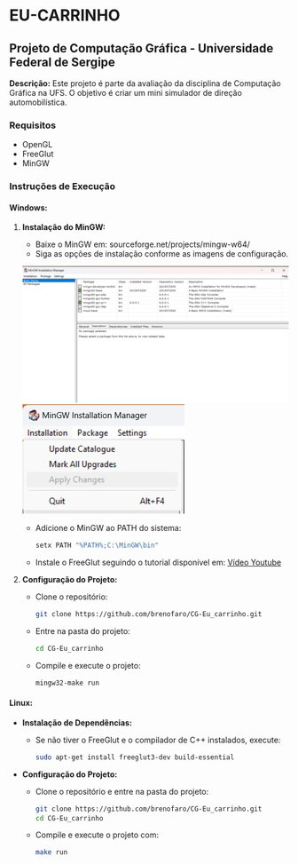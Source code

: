# EU-CARRINHO
## Projeto de Computação Gráfica - Universidade Federal de Sergipe

**Descrição:** Este projeto é parte da avaliação da disciplina de Computação Gráfica na UFS. O objetivo é criar um mini simulador de direção automobilística.

### Requisitos
- OpenGL
- FreeGlut
- MinGW

### Instruções de Execução

#### Windows:
1. **Instalação do MinGW:**
   - Baixe o MinGW em: sourceforge.net/projects/mingw-w64/
   - Siga as opções de instalação conforme as imagens de configuração.
   
   ![alt text](images/image.png)
   ![alt text](images/image-1.png)
   - Adicione o MinGW ao PATH do sistema:
     ```bash
     setx PATH "%PATH%;C:\MinGW\bin"
     ```
   - Instale o FreeGlut seguindo o tutorial disponível em: [Vídeo Youtube](https://youtu.be/RozYV8JRJko)

2. **Configuração do Projeto:**
   - Clone o repositório:
     ```bash
     git clone https://github.com/brenofaro/CG-Eu_carrinho.git
     ```
   - Entre na pasta do projeto:
     ```bash
     cd CG-Eu_carrinho
     ```
   - Compile e execute o projeto:
     ```bash
     mingw32-make run
     ```

#### Linux:
- **Instalação de Dependências:**
  - Se não tiver o FreeGlut e o compilador de C++ instalados, execute:
    ```bash
    sudo apt-get install freeglut3-dev build-essential
    ```

- **Configuração do Projeto:**
  - Clone o repositório e entre na pasta do projeto:
    ```bash
    git clone https://github.com/brenofaro/CG-Eu_carrinho.git
    cd CG-Eu_carrinho
    ```
  - Compile e execute o projeto com:
    ```bash
    make run
    ```
